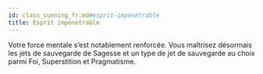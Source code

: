```yaml
---
id: class_cunning_fr.md#esprit-impénétrable
title: Esprit impénétrable
---
```


Votre force mentale s’est notablement renforcée. Vous maîtrisez désormais les jets de sauvegarde de Sagesse et un type de jet de sauvegarde au choix parmi Foi, Superstition et Pragmatisme.

